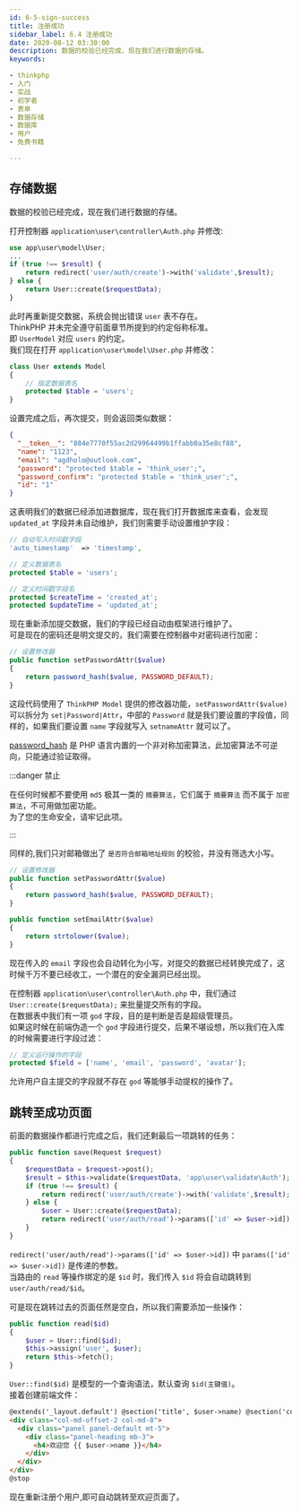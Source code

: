 ```yaml
---
id: 6-5-sign-success 
title: 注册成功 
sidebar_label: 6.4 注册成功 
date: 2020-08-12 03:30:00 
description: 数据的校验已经完成，现在我们进行数据的存储。
keywords:

- thinkphp
- 入门
- 实战
- 初学者
- 表单
- 数据存储
- 数据库
- 用户
- 免费书籍

---
```


## 存储数据

数据的校验已经完成，现在我们进行数据的存储。

打开控制器 `application\user\controller\Auth.php` 并修改:

```php title="application\user\controller\Auth.php"
use app\user\model\User;
...
if (true !== $result) {
    return redirect('user/auth/create')->with('validate',$result);
} else {
    return User::create($requestData);
}
```

此时再重新提交数据，系统会抛出错误 `user` 表不存在。  
ThinkPHP 并未完全遵守前面章节所提到的约定俗称标准。  
即 `UserModel` 对应 `users` 的约定。  
我们现在打开 `application\user\model\User.php` 并修改：

```php title="application\user\model\User.php"
class User extends Model
{
    // 指定数据表名
    protected $table = 'users';
}
```

设置完成之后，再次提交，则会返回类似数据：

```json title="json"
{
  "__token__": "884e7770f55ac2d29964499b1ffabb0a35e8cf88",
  "name": "1123",
  "email": "agdholo@outlook.com",
  "password": "protected $table = 'think_user';",
  "password_confirm": "protected $table = 'think_user';",
  "id": "1"
}
```

这表明我们的数据已经添加进数据库，现在我们打开数据库来查看，会发现 `updated_at` 字段并未自动维护，我们则需要手动设置维护字段：

```php title="config\database.php"
// 自动写入时间戳字段
'auto_timestamp'  => 'timestamp',
```

```php title="application\user\model\User.php"
// 定义数据表名
protected $table = 'users';

// 定义时间戳字段名
protected $createTime = 'created_at';
protected $updateTime = 'updated_at';
```

现在重新添加提交数据，我们的字段已经自动由框架进行维护了。  
可是现在的密码还是明文提交的，我们需要在控制器中对密码进行加密：

```php title="application\user\model\User.php"
// 设置修改器
public function setPasswordAttr($value)
{
    return password_hash($value, PASSWORD_DEFAULT);
}
```

这段代码使用了 `ThinkPHP Model` 提供的修改器功能，`setPasswordAttr($value)` 可以拆分为 `set|Password|Attr`，中部的 `Password`
就是我们要设置的字段值，同样的，如果我们要设置 `name` 字段就写入 `setnameAttr` 就可以了。

[password_hash](http://php.net/manual/zh/function.password-hash.php) 是 PHP 语言内置的一个非对称加密算法，此加密算法不可逆向，只能通过验证取得。

:::danger 禁止

在任何时候都不要使用 `md5` 极其一类的 `摘要算法`，它们属于 `摘要算法` 而不属于 `加密算法`，不可用做加密功能。  
为了您的生命安全，请牢记此项。

:::

同样的,我们只对邮箱做出了 `是否符合邮箱地址规则` 的校验，并没有筛选大小写。

```php title="application\user\model\User.php"
// 设置修改器
public function setPasswordAttr($value)
{
    return password_hash($value, PASSWORD_DEFAULT);
}

public function setEmailAttr($value)
{
    return strtolower($value);
}
```

现在传入的 `email` 字段也会自动转化为小写，对提交的数据已经转换完成了，这时候千万不要已经收工，一个潜在的安全漏洞已经出现。

在控制器 `application\user\controller\Auth.php` 中，我们通过 `User::create($requestData);` 来批量提交所有的字段。  
在数据表中我们有一项 `god` 字段，目的是判断是否是超级管理员。  
如果这时候在前端伪造一个 `god` 字段进行提交，后果不堪设想，所以我们在入库的时候需要进行字段过滤：

```php title="application\user\model\User.php"
// 定义运行操作的字段
protected $field = ['name', 'email', 'password', 'avatar'];
```

允许用户自主提交的字段就不存在 `god` 等能够手动提权的操作了。

## 跳转至成功页面

前面的数据操作都进行完成之后，我们还剩最后一项跳转的任务：

```php title="application\user\controller\Auth.php"
public function save(Request $request)
{
    $requestData = $request->post();
    $result = $this->validate($requestData, 'app\user\validate\Auth');
    if (true !== $result) {
        return redirect('user/auth/create')->with('validate',$result);
    } else {
        $user = User::create($requestData);
        return redirect('user/auth/read')->params(['id' => $user->id]);
    }
}
```

`redirect('user/auth/read')->params(['id' => $user->id])` 中 `params(['id' => $user->id])` 是传递的参数。  
当路由的 `read` 等操作绑定的是 `$id` 时，我们传入 `$id` 将会自动跳转到 `user/auth/read/$id`。

可是现在跳转过去的页面任然是空白，所以我们需要添加一些操作：

```php title="application\user\controller\Auth.php"
public function read($id)
{
    $user = User::find($id);
    $this->assign('user', $user);
    return $this->fetch();
}
```

`User::find($id)` 是模型的一个查询语法，默认查询 `$id(主键值)`。  
接着创建前端文件：

```html title="resources\views\user\auth\read.blade.php"
@extends('_layout.default') @section('title', $user->name) @section('content')
<div class="col-md-offset-2 col-md-8">
  <div class="panel panel-default mt-5">
    <div class="panel-heading mb-3">
      <h4>欢迎您 {{ $user->name }}</h4>
    </div>
  </div>
</div>
@stop
```

现在重新注册个用户,即可自动跳转至欢迎页面了。
